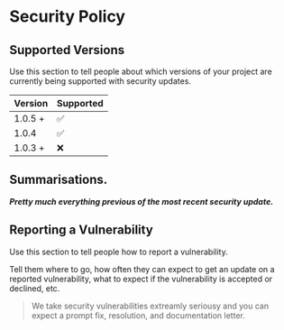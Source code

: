 # Security Policy

## Supported Versions

Use this section to tell people about which versions of your project are
currently being supported with security updates.

| Version | Supported          |
| ------- | ------------------ |
| 1.0.5 + | :white_check_mark: |
| 1.0.4   | :white_check_mark: | 
| 1.0.3 + | :x:                |

## Summarisations.
***Pretty much everything previous of the most recent security update.***

## Reporting a Vulnerability

Use this section to tell people how to report a vulnerability.

Tell them where to go, how often they can expect to get an update on a
reported vulnerability, what to expect if the vulnerability is accepted or
declined, etc.

> We take security vulnerabilities extreamly seriousy and you can expect a prompt fix, resolution, and documentation letter. 
